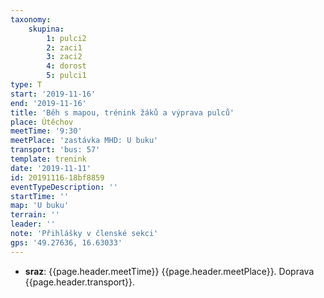 ```yaml
---
taxonomy:
    skupina:
        1: pulci2
        2: zaci1
        3: zaci2
        4: dorost
        5: pulci1
type: T
start: '2019-11-16'
end: '2019-11-16'
title: 'Běh s mapou, trénink žáků a výprava pulců'
place: Útěchov
meetTime: '9:30'
meetPlace: 'zastávka MHD: U buku'
transport: 'bus: 57'
template: trenink
date: '2019-11-11'
id: 20191116-18bf8859
eventTypeDescription: ''
startTime: ''
map: 'U buku'
terrain: ''
leader: ''
note: 'Přihlášky v členské sekci'
gps: '49.27636, 16.63033'
---
```

* **sraz**: {{page.header.meetTime}} {{page.header.meetPlace}}. Doprava {{page.header.transport}}.
